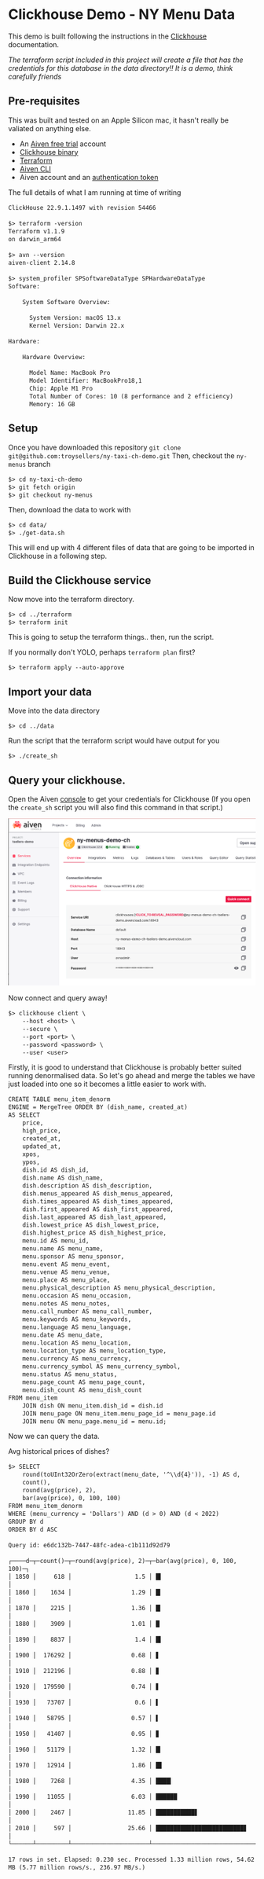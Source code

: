 # Clickhouse Demo - NY Menu Data

This demo is built following the instructions in the [Clickhouse](https://clickhouse.com/docs/en/getting-started/example-datasets/menus) documentation. 

*The terraform script included in this project will create a file that has the credentials for this database in the data directory!! It is a demo, think carefully friends*

## Pre-requisites
This was built and tested on an Apple Silicon mac, it hasn't really be valiated on anything else. 

* An [Aiven free trial](https://console.aiven.io/signup?credit_code=eo23) account
* [Clickhouse binary](https://clickhouse.com/docs/en/install)
* [Terraform](https://developer.hashicorp.com/terraform/tutorials/aws-get-started/install-cli)
* [Aiven CLI](https://docs.aiven.io/docs/tools/cli)
* Aiven account and an [authentication token](https://docs.aiven.io/docs/platform/howto/create_authentication_token)

The full details of what I am running at time of writing  
```
ClickHouse 22.9.1.1497 with revision 54466

$> terraform -version
Terraform v1.1.9
on darwin_arm64

$> avn --version 
aiven-client 2.14.8

$> system_profiler SPSoftwareDataType SPHardwareDataType
Software:

    System Software Overview:

      System Version: macOS 13.x 
      Kernel Version: Darwin 22.x

Hardware:

    Hardware Overview:

      Model Name: MacBook Pro
      Model Identifier: MacBookPro18,1
      Chip: Apple M1 Pro
      Total Number of Cores: 10 (8 performance and 2 efficiency)
      Memory: 16 GB
```

## Setup
Once you have downloaded this repository `git clone git@github.com:troysellers/ny-taxi-ch-demo.git`
Then, checkout the `ny-menus` branch
```
$> cd ny-taxi-ch-demo
$> git fetch origin
$> git checkout ny-menus
```

Then, download the data to work with

```
$> cd data/
$> ./get-data.sh
```

This will end up with 4 different files of data that are going to be imported in Clickhouse in a following step.

## Build the Clickhouse service
Now move into the terraform directory.

```
$> cd ../terraform
$> terraform init
```
This is going to setup the terraform things.. then, run the script. 

If you normally don't YOLO, perhaps `terraform plan` first? 

```
$> terraform apply --auto-approve
```

## Import your data
Move into the data directory 
```
$> cd ../data
```

Run the script that the terraform script would have output for you
```
$> ./create_sh
```


## Query your clickhouse. 
Open the Aiven [console](https://console.aiven.io) to get your credentials for Clickhouse
(If you open the `create_sh` script you will also find this command in that script.) 

![Clickhouse connection](img/ch-creds.png)

Now connect and query away! 

```
$> clickhouse client \
    --host <host> \
    --secure \
    --port <port> \
    --password <password> \
    --user <user> 
```

Firstly, it is good to understand that Clickhouse is probably better suited running denormalised data. 
So let's go ahead and merge the tables we have just loaded into one so it becomes a little easier to work with.

```
CREATE TABLE menu_item_denorm
ENGINE = MergeTree ORDER BY (dish_name, created_at)
AS SELECT
    price,
    high_price,
    created_at,
    updated_at,
    xpos,
    ypos,
    dish.id AS dish_id,
    dish.name AS dish_name,
    dish.description AS dish_description,
    dish.menus_appeared AS dish_menus_appeared,
    dish.times_appeared AS dish_times_appeared,
    dish.first_appeared AS dish_first_appeared,
    dish.last_appeared AS dish_last_appeared,
    dish.lowest_price AS dish_lowest_price,
    dish.highest_price AS dish_highest_price,
    menu.id AS menu_id,
    menu.name AS menu_name,
    menu.sponsor AS menu_sponsor,
    menu.event AS menu_event,
    menu.venue AS menu_venue,
    menu.place AS menu_place,
    menu.physical_description AS menu_physical_description,
    menu.occasion AS menu_occasion,
    menu.notes AS menu_notes,
    menu.call_number AS menu_call_number,
    menu.keywords AS menu_keywords,
    menu.language AS menu_language,
    menu.date AS menu_date,
    menu.location AS menu_location,
    menu.location_type AS menu_location_type,
    menu.currency AS menu_currency,
    menu.currency_symbol AS menu_currency_symbol,
    menu.status AS menu_status,
    menu.page_count AS menu_page_count,
    menu.dish_count AS menu_dish_count
FROM menu_item
    JOIN dish ON menu_item.dish_id = dish.id
    JOIN menu_page ON menu_item.menu_page_id = menu_page.id
    JOIN menu ON menu_page.menu_id = menu.id;
```


Now we can query the data.

Avg historical prices of dishes?


```
$> SELECT
    round(toUInt32OrZero(extract(menu_date, '^\\d{4}')), -1) AS d,
    count(),
    round(avg(price), 2),
    bar(avg(price), 0, 100, 100)
FROM menu_item_denorm
WHERE (menu_currency = 'Dollars') AND (d > 0) AND (d < 2022)
GROUP BY d
ORDER BY d ASC

Query id: e6dc132b-7447-48fc-adea-c1b111d92d79

┌────d─┬─count()─┬─round(avg(price), 2)─┬─bar(avg(price), 0, 100, 100)─┐
│ 1850 │     618 │                  1.5 │ █▍                           │
│ 1860 │    1634 │                 1.29 │ █▎                           │
│ 1870 │    2215 │                 1.36 │ █▎                           │
│ 1880 │    3909 │                 1.01 │ █                            │
│ 1890 │    8837 │                  1.4 │ █▍                           │
│ 1900 │  176292 │                 0.68 │ ▋                            │
│ 1910 │  212196 │                 0.88 │ ▊                            │
│ 1920 │  179590 │                 0.74 │ ▋                            │
│ 1930 │   73707 │                  0.6 │ ▌                            │
│ 1940 │   58795 │                 0.57 │ ▌                            │
│ 1950 │   41407 │                 0.95 │ ▊                            │
│ 1960 │   51179 │                 1.32 │ █▎                           │
│ 1970 │   12914 │                 1.86 │ █▋                           │
│ 1980 │    7268 │                 4.35 │ ████▎                        │
│ 1990 │   11055 │                 6.03 │ ██████                       │
│ 2000 │    2467 │                11.85 │ ███████████▋                 │
│ 2010 │     597 │                25.66 │ █████████████████████████▋   │
└──────┴─────────┴──────────────────────┴──────────────────────────────┘

17 rows in set. Elapsed: 0.230 sec. Processed 1.33 million rows, 54.62 MB (5.77 million rows/s., 236.97 MB/s.)
```




